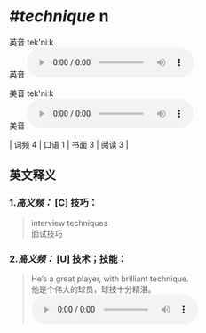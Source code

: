 # ***\#technique*** n
英音 tek'niːk  
英音
<audio src="./media/technique-B.aac" controls="controls"></audio>

美音 tek'niːk  
美音
<audio src="./media/technique.aac" controls="controls"></audio>



| 词频 4 | 口语 1 | 书面 3 | 阅读 3 |  

英文释义
---
### 1.*高义频：* **[C] 技巧：**  

 > interview techniques  
 > 面试技巧    

### 2.*高义频：* **[U] 技术；技能：**  

 > He’s a great player, with brilliant technique.  
 > 他是个伟大的球员，球技十分精湛。    
<audio src="./media/technique-1.aac" controls="controls"></audio>


